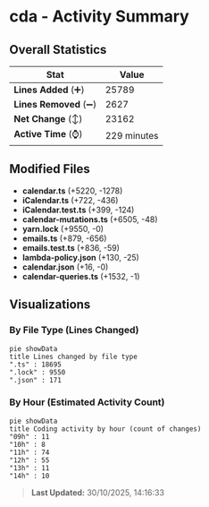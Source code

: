 # cda - Activity Summary 

## Overall Statistics

| Stat                   | Value                                                             |
| ---------------------- | ----------------------------------------------------------------- |
| **Lines Added** (➕)   | 25789                                          |
| **Lines Removed** (➖) | 2627                                        |
| **Net Change** (↕)    | 23162                |
| **Active Time** (⌚)   | 229 minutes |


## Modified Files
- **calendar.ts** (+5220, -1278)
- **iCalendar.ts** (+722, -436)
- **iCalendar.test.ts** (+399, -124)
- **calendar-mutations.ts** (+6505, -48)
- **yarn.lock** (+9550, -0)
- **emails.ts** (+879, -656)
- **emails.test.ts** (+836, -59)
- **lambda-policy.json** (+130, -25)
- **calendar.json** (+16, -0)
- **calendar-queries.ts** (+1532, -1)

## Visualizations

### By File Type (Lines Changed)

```mermaid
pie showData
title Lines changed by file type
".ts" : 18695
".lock" : 9550
".json" : 171
```

### By Hour (Estimated Activity Count)

```mermaid
pie showData
title Coding activity by hour (count of changes)
"09h" : 11
"10h" : 8
"11h" : 74
"12h" : 55
"13h" : 11
"14h" : 10
```


> **Last Updated:** 30/10/2025, 14:16:33
